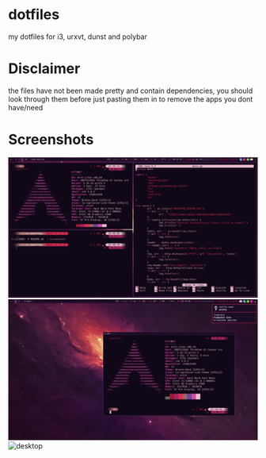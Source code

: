 # dotfiles
my dotfiles for i3, urxvt, dunst and polybar

# Disclaimer
the files have not been made pretty and contain dependencies, you should look through them before just pasting them in to remove the apps you dont have/need

# Screenshots
![terminals](screenshots/terminals.png "terminals")
![notification](screenshots/notification.png "notification")
![desktop](screenshots/desktopblank.png "desktop")
